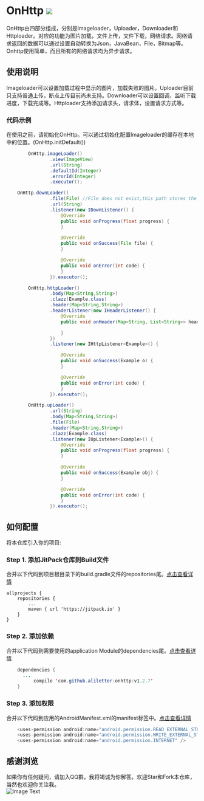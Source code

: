 # OnHttp  [![](https://jitpack.io/v/aliletter/onhttp.svg)](https://jitpack.io/#aliletter/onhttp)
OnHttp由四部分组成，分别是Imageloader，Uploader，Downloader和Httploader。对应的功能为图片加载，文件上传，文件下载，网络请求。网络请求返回的数据可以通过设置自动转换为Json，JavaBean，File，Bitmap等。Onhttp使用简单，而且所有的网络请求均为异步请求。
## 使用说明
Imageloader可以设置加载过程中显示的图片，加载失败的图片。Uploader目前只支持普通上传，断点上传目前尚未支持。Downloader可以设置回调，监听下载进度，下载完成等。Httploader支持添加请求头，请求体，设置请求方式等。
### 代码示例
在使用之前，请初始化OnHttp。可以通过初始化配置Imageloader的缓存在本地中的位置。(OnHttp.initDefault())
```Java
        OnHttp.imageLoader()
                .view(ImageView)
                .url(String)
                .defaultId(Integer)
                .errorId(Integer)
                .executor();
```
```Java
	OnHttp.downLoader()
                .file(File) //File does not exist,this path stores the downloaded files
                .url(String)
                .listener(new IDownListener() {
                    @Override
                    public void onProgress(float progress) { 
                    }

                    @Override
                    public void onSuccess(File file) { 
                    }

                    @Override
                    public void onError(int code) {
                    }
                }).executor();
```
```Java
        OnHttp.httpLoader()
                .body(Map<String,String>)
                .clazz(Example.class)
                .header(Map<String,String>)
                .headerListener(new IHeaderListener() {
                    @Override
                    public void onHeader(Map<String, List<String>> headers) {

                    }
                })
                .listener(new IHttpListener<Example>() {

                    @Override
                    public void onSuccess(Example o) { 
                    }

                    @Override
                    public void onError(int code) {
                    }
                }).executor();
```
```Java
        OnHttp.upLoader()
                .url(String)
                .body(Map<String,String>)
                .file(File)
                .header(Map<String,String>)
                .clazz(Example.class)
                .listener(new IUpListener<Example>() {
                    @Override
                    public void onProgress(float progress) { 
                    }

                    @Override
                    public void onSuccess(Example obj) { 
                    }

                    @Override
                    public void onError(int code) { 
                    }
                }).executor();
```
## 如何配置
将本仓库引入你的项目:
### Step 1. 添加JitPack仓库到Build文件
合并以下代码到项目根目录下的build.gradle文件的repositories尾。[点击查看详情](https://github.com/aliletter/CarouselBanner/blob/master/root_build.gradle.png)

	allprojects {
		repositories {
			...
			maven { url 'https://jitpack.io' }
		}
	}
  
### Step 2. 添加依赖
合并以下代码到需要使用的application Module的dependencies尾。[点击查看详情](https://github.com/aliletter/CarouselBanner/blob/master/application_build.gradle.png)
```Java
	dependencies {
	  ...
          compile 'com.github.aliletter:onhttp:v1.2.7'
	}
```  
### Step 3. 添加权限
合并以下代码到应用的AndroidManifest.xml的manifest标签中。[点击查看详情](https://github.com/aliletter/OnHttp/blob/master/androidmanifest.gradle.png)
```Java
    <uses-permission android:name="android.permission.READ_EXTERNAL_STORAGE" />
    <uses-permission android:name="android.permission.WRITE_EXTERNAL_STORAGE" />
    <uses-permission android:name="android.permission.INTERNET" />
```
## 感谢浏览
如果你有任何疑问，请加入QQ群，我将竭诚为你解答。欢迎Star和Fork本仓库，当然也欢迎你关注我。
<br>
![Image Text](https://github.com/aliletter/CarouselBanner/blob/master/qq_group.png)
